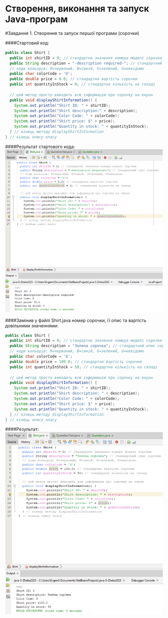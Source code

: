 # Створення, виконання та запуск Java-програм 


#Завдання 1. Створення та запуск першої програми (сорочки)

####Стартовий код:
``` java
public class Shirt {
  public int shirtID = 0; // стандартне значення номера моделі сорочки
  public String description = "-description required-"; // стандартний опис сорочки
  // коди кольорів: R=червоний, B=синій, G=зелений, U=невідомо
  public char colorCode = 'U';
  public double price = 0.0; // стандартна вартість сорочки
  public int quantityInStock = 0; // стандартна кількість на складі
  
  // цей метод просто виводить всю інформацію про сорочку на екран
  public void displayShirtInformation() {
    System.out.println("Shirt ID: " + shirtID);
    System.out.println("Shirt description:" + description);
    System.out.println("Color Code: " + colorCode);
    System.out.println("Shirt price: $" + price);
    System.out.println("Quantity in stock: " + quantityInStock);
  } // кінець методу displayShirtInformation
} // кінець опису класу
```
####Результат стартового кода:
![alt-текст](https://github.com/ppc-ntu-khpi/java-0-Zheka2025/blob/main/Solution/task1.1.png?raw=true "Результат стартового кода")

####Замінив у файлі Shirt.java номер сорочки, її опис та вартість довільними значеннями:
```java
public class Shirt {
  public int shirtID = 0; // стандартне значення номера моделі сорочки
  public String description = "Зелена сорочка"; // стандартний опис сорочки
  // коди кольорів: R=червоний, B=синій, G=зелений, U=невідомо
  public char colorCode = 'G';
  public double price = 100.0; // стандартна вартість сорочки
  public int quantityInStock = 50; // стандартна кількість на складі
  
  // цей метод просто виводить всю інформацію про сорочку на екран
  public void displayShirtInformation() {
    System.out.println("Shirt ID: " + shirtID);
    System.out.println("Shirt description: " + description);
    System.out.println("Color Code: " + colorCode);
    System.out.println("Shirt price: $" + price);
    System.out.println("Quantity in stock: " + quantityInStock);
  } // кінець методу displayShirtInformation
} // кінець опису класу
```
####Результат:
![alt-текст](https://github.com/ppc-ntu-khpi/java-0-Zheka2025/blob/main/Solution/task1.2.png?raw=true "Результат зміненого кода")




